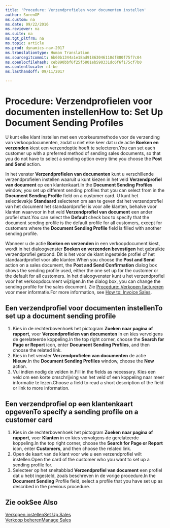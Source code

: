 ```yaml
---
title: 'Procedure: Verzendprofielen voor documenten instellen'
author: SorenGP
ms.custom: na
ms.date: 09/22/2016
ms.reviewer: na
ms.suite: na
ms.tgt_pltfrm: na
ms.topic: article
ms.prod: dynamics-nav-2017
ms.translationtype: Human Translation
ms.sourcegitcommit: 6b60b1344a1e18ad91863046110df880f75f7c04
ms.openlocfilehash: ceb890bbf6f25f5801eb590331dc6f6f175cf7b0
ms.contentlocale: nl-be
ms.lasthandoff: 09/11/2017

---
```


# <a name="how-to-set-up-document-sending-profiles"></a><span data-ttu-id="a9245-102">Procedure: Verzendprofielen voor documenten instellen</span><span class="sxs-lookup"><span data-stu-id="a9245-102">How to: Set Up Document Sending Profiles</span></span>
<span data-ttu-id="a9245-103">U kunt elke klant instellen met een voorkeursmethode voor de verzending van verkoopdocumenten, zodat u niet elke keer dat u de actie **Boeken en verzenden** kiest een verzendoptie hoeft te selecteren.</span><span class="sxs-lookup"><span data-stu-id="a9245-103">You can set each customer up with a preferred method of sending sales documents, so that you do not have to select a sending option every time you choose the **Post and Send** action.</span></span>

<span data-ttu-id="a9245-104">In het venster **Verzendprofielen van documenten** kunt u verschillende verzendprofielen instellen waaruit u kunt kiezen in het veld **Verzendprofiel van document** op een klantenkaart.</span><span class="sxs-lookup"><span data-stu-id="a9245-104">In the **Document Sending Profiles** window, you set up different sending profiles that you can select from in the **Document Sending Profile** field on a customer card.</span></span> <span data-ttu-id="a9245-105">U kunt het selectievakje **Standaard** selecteren om aan te geven dat het verzendprofiel van het document het standaardprofiel is voor alle klanten, behalve voor klanten waarvoor in het veld **Verzendprofiel van document** een ander profiel staat.</span><span class="sxs-lookup"><span data-stu-id="a9245-105">You can select the **Default** check box to specify that the document sending profile is the default profile for all customers, except for customers where the **Document Sending Profile** field is filled with another sending profile.</span></span>

<span data-ttu-id="a9245-106">Wanneer u de actie **Boeken en verzenden** in een verkoopdocument kiest, wordt in het dialoogvenster **Boeken en verzenden bevestigen** het gebruikte verzendprofiel getoond. Dit is het voor de klant ingestelde profiel of het standaardprofiel voor alle klanten.</span><span class="sxs-lookup"><span data-stu-id="a9245-106">When you choose the **Post and Send** action on a sales document, the **Post and Send Confirmation** dialog box shows the sending profile used, either the one set up for the customer or the default for all customers.</span></span> <span data-ttu-id="a9245-107">In het dialoogvenster kunt u het verzendprofiel voor het verkoopdocument wijzigen.</span><span class="sxs-lookup"><span data-stu-id="a9245-107">In the dialog box, you can change the sending profile for the sales document.</span></span> <span data-ttu-id="a9245-108">Zie [Procedure: Verkopen factureren](sales-how-invoice-sales.md) voor meer informatie.</span><span class="sxs-lookup"><span data-stu-id="a9245-108">For more information, see [How to: Invoice Sales](sales-how-invoice-sales.md).</span></span>

## <a name="to-set-up-a-document-sending-profile"></a><span data-ttu-id="a9245-109">Een verzendprofiel voor documenten instellen</span><span class="sxs-lookup"><span data-stu-id="a9245-109">To set up a document sending profile</span></span>
1. <span data-ttu-id="a9245-110">Kies in de rechterbovenhoek het pictogram **Zoeken naar pagina of rapport**, voer **Verzendprofielen van documenten** in en kies vervolgens de gerelateerde koppeling.</span><span class="sxs-lookup"><span data-stu-id="a9245-110">In the top right corner, choose the **Search for Page or Report** icon, enter **Document Sending Profiles**, and then choose the related link.</span></span>
2. <span data-ttu-id="a9245-111">Kies in het venster **Verzendprofielen van documenten** de actie **Nieuw**.</span><span class="sxs-lookup"><span data-stu-id="a9245-111">In the **Document Sending Profiles** window, choose the **New** action.</span></span>
3. <span data-ttu-id="a9245-112">Vul indien nodig de velden in.</span><span class="sxs-lookup"><span data-stu-id="a9245-112">Fill in the fields as necessary.</span></span> <span data-ttu-id="a9245-113">Kies een veld om een korte omschrijving van het veld of een koppeling naar meer informatie te lezen.</span><span class="sxs-lookup"><span data-stu-id="a9245-113">Choose a field to read a short description of the field or link to more information.</span></span>

## <a name="to-specify-a-sending-profile-on-a-customer-card"></a><span data-ttu-id="a9245-114">Een verzendprofiel op een klantenkaart opgeven</span><span class="sxs-lookup"><span data-stu-id="a9245-114">To specify a sending profile on a customer card</span></span>
1. <span data-ttu-id="a9245-115">Kies in de rechterbovenhoek het pictogram **Zoeken naar pagina of rapport**, voer **Klanten** in en kies vervolgens de gerelateerde koppeling.</span><span class="sxs-lookup"><span data-stu-id="a9245-115">In the top right corner, choose the **Search for Page or Report** icon, enter **Customers**, and then choose the related link.</span></span>
2. <span data-ttu-id="a9245-116">Open de kaart van de klant voor wie u een verzendprofiel wilt instellen.</span><span class="sxs-lookup"><span data-stu-id="a9245-116">Open the card of the customer who you want to set up a sending profile for.</span></span>
3. <span data-ttu-id="a9245-117">Selecteer op het sneltabblad **Verzendprofiel van document** een profiel dat u hebt ingesteld, zoals beschreven in de vorige procedure.</span><span class="sxs-lookup"><span data-stu-id="a9245-117">In the **Document Sending** Profile field, select a profile that you have set up as described in the previous procedure.</span></span>

## <a name="see-also"></a><span data-ttu-id="a9245-118">Zie ook</span><span class="sxs-lookup"><span data-stu-id="a9245-118">See Also</span></span>  
[<span data-ttu-id="a9245-119">Verkopen instellen</span><span class="sxs-lookup"><span data-stu-id="a9245-119">Set Up Sales</span></span>](sales-setup-sales.md)  
[<span data-ttu-id="a9245-120">Verkoop beheren</span><span class="sxs-lookup"><span data-stu-id="a9245-120">Manage Sales</span></span>](sales-manage-sales.md)


